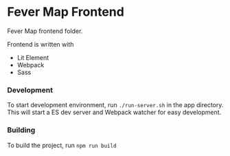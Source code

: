 # Fever Map Frontend

Fever Map frontend folder.

Frontend is written with 

- Lit Element
- Webpack
- Sass


### Development

To start development environment, run `./run-server.sh` in the app directory. This will start a ES dev server and Webpack watcher for easy development.


### Building

To build the project, run `npm run build`